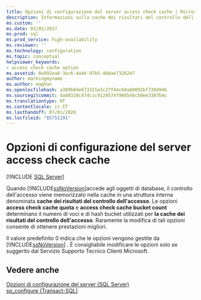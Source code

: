 ```yaml
---
title: Opzioni di configurazione del server access check cache | Microsoft Docs
description: Informazioni sulla cache dei risultati del controllo dell'accesso e sulle opzioni che controllano il comportamento della cache. Scoprire quando modificare queste opzioni in SQL Server.
ms.custom: ''
ms.date: 03/02/2017
ms.prod: sql
ms.prod_service: high-availability
ms.reviewer: ''
ms.technology: configuration
ms.topic: conceptual
helpviewer_keywords:
- access check cache option
ms.assetid: 0a992ea8-3ec6-4a4d-97b5-460ae7326247
author: markingmyname
ms.author: maghan
ms.openlocfilehash: a389b84e673315a3c27f44c68a80092bf739d94b
ms.sourcegitcommit: da88320c474c1c9124574f90d549c50ee3387b4c
ms.translationtype: HT
ms.contentlocale: it-IT
ms.lasthandoff: 07/01/2020
ms.locfileid: "85751191"
---
```

# <a name="access-check-cache-server-configuration-options"></a>Opzioni di configurazione del server access check cache
 [!INCLUDE [SQL Server](../../includes/applies-to-version/sqlserver.md)]

  Quando [!INCLUDE[ssNoVersion](../../includes/ssnoversion-md.md)]accede agli oggetti di database, il controllo dell'accesso viene memorizzato nella cache in una struttura interna denominata **cache dei risultati del controllo dell'accesso**. Le opzioni **access check cache quota** e **access check cache bucket count** determinano il numero di voci e di hash bucket utilizzati per **la cache dei risultati del controllo dell'accesso**. Raramente la modifica di tali opzioni consente di ottenere prestazioni migliori.  
  
 Il valore predefinito 0 indica che le opzioni vengono gestite da [!INCLUDE[ssNoVersion](../../includes/ssnoversion-md.md)] . È consigliabile modificare le opzioni solo se suggerito dal Servizio Supporto Tecnico Clienti Microsoft.  
  
## <a name="see-also"></a>Vedere anche  
 [Opzioni di configurazione del server &#40;SQL Server&#41;](../../database-engine/configure-windows/server-configuration-options-sql-server.md)   
 [sp_configure &#40;Transact-SQL&#41;](../../relational-databases/system-stored-procedures/sp-configure-transact-sql.md)  
  
  
